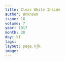 ```yaml
---
title: Clear White Inside
author: Unknown
issue: 18
volume: 7
year: 1917
month: 28
day: VI
tags:
layout: page.njk
image:
---
```



